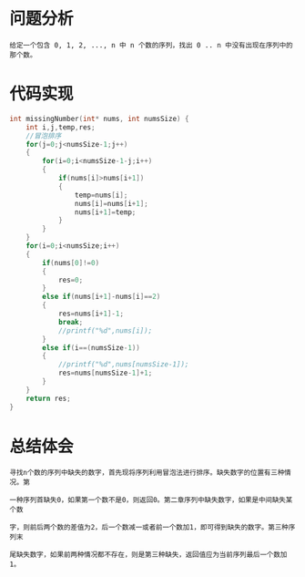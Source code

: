 # 问题分析 #    

    给定一个包含 0, 1, 2, ..., n 中 n 个数的序列，找出 0 .. n 中没有出现在序列中的那个数。
    
# 代码实现 #
```C
int missingNumber(int* nums, int numsSize) {
    int i,j,temp,res;
    //冒泡排序
    for(j=0;j<numsSize-1;j++)
    {
        for(i=0;i<numsSize-1-j;i++)
        {
            if(nums[i]>nums[i+1])
            {
                temp=nums[i];
                nums[i]=nums[i+1];
                nums[i+1]=temp;
            }
        }
    }  
    for(i=0;i<numsSize;i++)
    {
        if(nums[0]!=0)
        {
            res=0;
        }
        else if(nums[i+1]-nums[i]==2)
        {
            res=nums[i+1]-1;
            break;
            //printf("%d",nums[i]);
        }
        else if(i==(numsSize-1))
        {
            //printf("%d",nums[numsSize-1]);
            res=nums[numsSize-1]+1;
        }
    }
    return res;
}
```
# 总结体会 #
    寻找n个数的序列中缺失的数字，首先现将序列利用冒泡法进行排序。缺失数字的位置有三种情况。第

    一种序列首缺失0，如果第一个数不是0，则返回0。第二章序列中缺失数字，如果是中间缺失某个数

    字，则前后两个数的差值为2，后一个数减一或者前一个数加1，即可得到缺失的数字。第三种序列末

    尾缺失数字，如果前两种情况都不存在，则是第三种缺失，返回值应为当前序列最后一个数加1。
